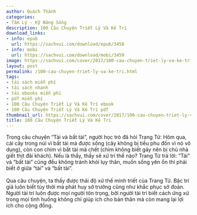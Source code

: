 ```yaml
---
author: Quách Thành
categories:
- Tâm Lý - Kỹ Năng Sống
description: 100 Câu Chuyện Triết Lý Và Kẻ Trí
download_links:
- info: epub
  url: https://sachvui.com/download/epub/3458
- info: mobi
  url: https://sachvui.com/download/mobi/3459
image: https://sachvui.com/cover/2017/100-cau-chuyen-triet-ly-va-ke-tri.jpg
layout: post
permalink: /100-cau-chuyen-triet-ly-va-ke-tri.html
tags:
- tải sách miễn phí
- tải sách nhanh
- tải ebooks miễn phí
- pdf miễn phí
- 100 Câu Chuyện Triết Lý Và Kẻ Trí ebook
- 100 Câu Chuyện Triết Lý Và Kẻ Trí pdf
thumbnail_url: https://sachvui.com/cover/2017/100-cau-chuyen-triet-ly-va-ke-tri.jpg
title: 100 Câu Chuyện Triết Lý Và Kẻ Trí
---
```


 <div class="item-desc text-justify"> <p>Trong câu chuyện “Tài và bất tài”, người học trò đã hỏi Trang Tử: Hôm qua, cái cây trong núi vì bất tài mà được sống (cây không bị tiều phu đốn vì nó vô dụng), còn con chim vì bất tài mà chết (chim không biết gáy nên bị chủ nhà giết thịt đãi khách). Nếu là thầy, thầy sẽ xử trí thế nào? Trang Tử trả lời: “Tài” và “bất tài” cũng đều không tránh khỏi lụy thân, muốn sống yên ổn thì phải biết ở giữa “tài” và “bất tài”.<br><br>Qua câu chuyện, ta thấy được thái độ xử thế minh triết của Trang Tử. Bậc trí giả luôn biết tùy thời mà phát huy sở trưởng cũng như khắc phục sở đoản. Người tài trí luôn được mọi người tôn trọng, bởi người tài trí biết cách ứng xử trong mọi tình huống không chỉ giúp ích cho bản thân mà còn mang lại lợi ích cho cộng đồng.</p> </div>